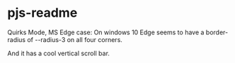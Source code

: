 
# pjs-readme

Quirks Mode, MS Edge case: On windows 10 Edge seems to have a border-radius of --radius-3 on all four corners.

And it has a cool vertical scroll bar.
